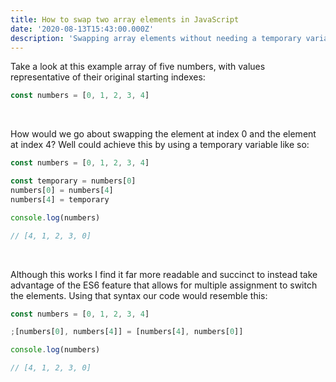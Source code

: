 ```yaml
---
title: How to swap two array elements in JavaScript
date: '2020-08-13T15:43:00.000Z'
description: 'Swapping array elements without needing a temporary variable'
---
```


Take a look at this example array of five numbers, with values representative of their original starting indexes:

```javascript
const numbers = [0, 1, 2, 3, 4]
```

<br/>

How would we go about swapping the element at index 0 and the element at index 4? Well could achieve this by using a temporary variable like so:

```javascript
const numbers = [0, 1, 2, 3, 4]

const temporary = numbers[0]
numbers[0] = numbers[4]
numbers[4] = temporary

console.log(numbers)

// [4, 1, 2, 3, 0]
```

<br/>

Although this works I find it far more readable and succinct to instead take advantage of the ES6 feature that allows for multiple assignment to switch the elements. Using that syntax our code would resemble this:

```javascript
const numbers = [0, 1, 2, 3, 4]

;[numbers[0], numbers[4]] = [numbers[4], numbers[0]]

console.log(numbers)

// [4, 1, 2, 3, 0]
```
